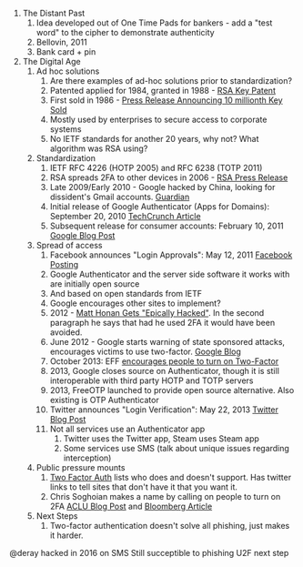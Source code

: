 1. The Distant Past
    1. Idea developed out of One Time Pads for bankers - add a "test word" to the cipher to demonstrate authenticity
    1. Bellovin, 2011
    1. Bank card + pin
1. The Digital Age
    1. Ad hoc solutions
        1. Are there examples of ad-hoc solutions prior to standardization?
        1. Patented applied for 1984, granted in 1988 - [RSA Key Patent](https://www.google.com/patents/US4720860)
        1. First sold in 1986 - [Press Release Announcing 10 millionth Key Sold](http://www.itweb.co.za/index.php?option=com_content&view=article&id=90940)
        1. Mostly used by enterprises to secure access to corporate systems
        1. No IETF standards for another 20 years, why not? What algorithm was RSA using?
    1. Standardization
        1. IETF RFC 4226 (HOTP 2005) and RFC 6238 (TOTP 2011)
        1. RSA spreads 2FA to other devices in 2006 - [RSA Press Release](http://www.prnewswire.com/news-releases/rsa-security-to-enable-ubiquitous-authentication-as-rsa-securidr-technology-reaches-everyday-devices-and-software-55317397.html)
        1. Late 2009/Early 2010 - Google hacked by China, looking for dissident's Gmail accounts. [Guardian](https://www.theguardian.com/technology/blog/2010/jan/20/google-china)
        1. Initial release of Google Authenticator (Apps for Domains): September 20, 2010 [TechCrunch Article](http://techcrunch.com/2010/09/20/google-secure-password/)
        1. Subsequent release for consumer accounts: February 10, 2011 [Google Blog Post](https://googleblog.blogspot.com/2011/02/advanced-sign-in-security-for-your.html)
    1. Spread of access
        1. Facebook announces "Login Approvals": May 12, 2011 [Facebook Posting](https://www.facebook.com/notes/facebook-engineering/introducing-login-approvals/10150172618258920/)
        1. Google Authenticator and the server side software it works with are initially open source
        1. And based on open standards from IETF
        1. Google encourages other sites to implement?
        1. 2012 - [Matt Honan Gets "Epically Hacked"](http://www.wired.com/2012/08/apple-amazon-mat-honan-hacking/). In the second paragraph he says that had he used 2FA it would have been avoided.
        1. June 2012 - Google starts warning of state sponsored attacks, encourages victims to use two-factor. [Google Blog](https://security.googleblog.com/2012/06/security-warnings-for-suspected-state.html)
        1. October 2013: EFF [encourages people to turn on Two-Factor](https://www.eff.org/deeplinks/2013/10/ten-steps-against-surveillance)
        1. 2013, Google closes source on Authenticator, though it is still interoperable with third party HOTP and TOTP servers
        1. 2013, FreeOTP launched to provide open source alternative. Also existing is OTP Authenticator
        1. Twitter announces "Login Verification": May 22, 2013 [Twitter Blog Post](https://blog.twitter.com/2013/getting-started-with-login-verification)
        1. Not all services use an Authenticator app
            1. Twitter uses the Twitter app, Steam uses Steam app
            1. Some services use SMS (talk about unique issues regarding interception)
    1. Public pressure mounts
        1. [Two Factor Auth](https://twofactorauth.org/) lists who does and doesn't support. Has twitter links to tell sites that don't have it that you want it.
        1. Chris Soghoian makes a name by calling on people to turn on 2FA [ACLU Blog Post](https://www.aclu.org/blog/five-ways-keep-your-data-safe-right-now) and [Bloomberg Article](http://www.bloomberg.com/news/articles/2013-04-11/how-to-secure-your-online-identity-by-the-aclus-christopher-soghoian)
    1. Next Steps
        1. Two-factor authentication doesn't solve all phishing, just makes it harder. 

@deray hacked in 2016 on SMS
Still succeptible to phishing
U2F next step
